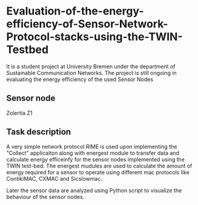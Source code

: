 # Evaluation-of-the-energy-efficiency-of-Sensor-Network-Protocol-stacks-using-the-TWIN-Testbed

It is a student project at University Bremen under the department of Sustainable Communication Networks. The project is still ongoing in evaluating the energy efficiency of the used Sensor Nodes

## Sensor node

Zolertia Z1

## Task description

A very simple network protocol RIME is used upon implementing the "Collect" applicaiton along with energest module to transfer data and calculate energy efficeinfy for the sensor nodes implemented using the TWIN test-bed. The energest mudules are used to calculate the amount of energy required for a sensor to operate using different mac protocols like ContikiMAC, CXMAC and Sicslowmac. 

Later the sensor data are analyzed using Python script to visualize the behaviour of the sensor nodes.
